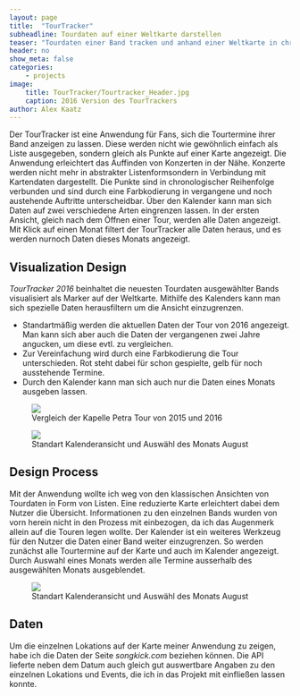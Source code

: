 ```yaml
---
layout: page
title:  "TourTracker"
subheadline: Tourdaten auf einer Weltkarte darstellen
teaser: "Tourdaten einer Band tracken und anhand einer Weltkarte in chronologischer Reihenfolge darstellen."
header: no
show_meta: false
categories:
    - projects
image:
    title: TourTracker/Tourtracker_Header.jpg
    caption: 2016 Version des TourTrackers
author: Alex Kaatz
---
```


Der TourTracker ist eine Anwendung für Fans, sich die Tourtermine ihrer Band anzeigen zu lassen. Diese werden nicht wie gewöhnlich einfach als Liste ausgegeben, sondern gleich als Punkte auf einer Karte angezeigt. Die Anwendung erleichtert das Auffinden von Konzerten in der Nähe. Konzerte werden nicht mehr in abstrakter Listenformsondern in Verbindung mit Kartendaten dargestellt. Die Punkte sind in chronologischer Reihenfolge verbunden und sind durch eine Farbkodierung in vergangene und noch austehende Auftritte unterscheidbar. Über den Kalender kann man sich Daten auf zwei verschiedene Arten eingrenzen lassen. In der ersten Ansicht, gleich nach dem Öffnen einer Tour, werden alle Daten angezeigt. Mit Klick auf einen Monat filtert der TourTracker alle Daten heraus, und es werden nurnoch Daten dieses Monats angezeigt.

## Visualization Design
*TourTracker 2016* beinhaltet die neuesten Tourdaten ausgewählter Bands visualisiert als Marker auf der Weltkarte. Mithilfe des Kalenders kann man sich spezielle Daten herausfiltern um die Ansicht einzugrenzen.

* Standartmäßig werden die aktuellen Daten der Tour von 2016 angezeigt. Man kann sich aber auch die Daten der vergangenen zwei Jahre angucken, um diese evtl. zu vergleichen.
* Zur Vereinfachung wird durch eine Farbkodierung die Tour unterschieden. Rot steht dabei für schon gespielte, gelb für noch ausstehende Termine.
* Durch den Kalender kann man sich auch nur die Daten eines Monats ausgeben lassen.

<figure>
  <img src="{{ site.urlimg }}/TourTracker/Tourtracker_VergleichKapellePetra.jpg" />
  <figcaption >Vergleich der Kapelle Petra Tour von 2015 und 2016</figcaption>
</figure>

<figure>
  <img src="{{ site.urlimg }}/TourTracker/Tourtracker_Kalender.jpg" />
  <figcaption >Standart Kalenderansicht und Auswähl des Monats August</figcaption>
</figure>


## Design Process
Mit der Anwendung wollte ich weg von den klassischen Ansichten von Tourdaten in Form von Listen. Eine reduzierte Karte erleichtert dabei dem Nutzer die Übersicht. Informationen zu den einzelnen Bands wurden von vorn herein nicht in den Prozess mit einbezogen, da ich das Augenmerk allein auf die Touren legen wollte. Der Kalender ist ein weiteres Werkzeug für den Nutzer die Daten einer Band weiter einzugrenzen. So werden zunächst alle Tourtermine auf der Karte und auch im Kalender angezeigt. Durch Auswahl eines Monats werden alle Termine ausserhalb des ausgewählten Monats ausgeblendet.

<figure>
  <img src="{{ site.urlimg }}/TourTracker/Tourtracker_RumjacksAugust.jpg" />
  <figcaption >Standart Kalenderansicht und Auswähl des Monats August</figcaption>
</figure>

## Daten
Um die einzelnen Lokations auf der Karte meiner Anwendung zu zeigen, habe ich die Daten der Seite *songkick.com* beziehen können. Die API lieferte neben dem Datum auch gleich gut auswertbare Angaben zu den einzelnen Lokations und Events, die ich in das Projekt mit einfließen lassen konnte.
